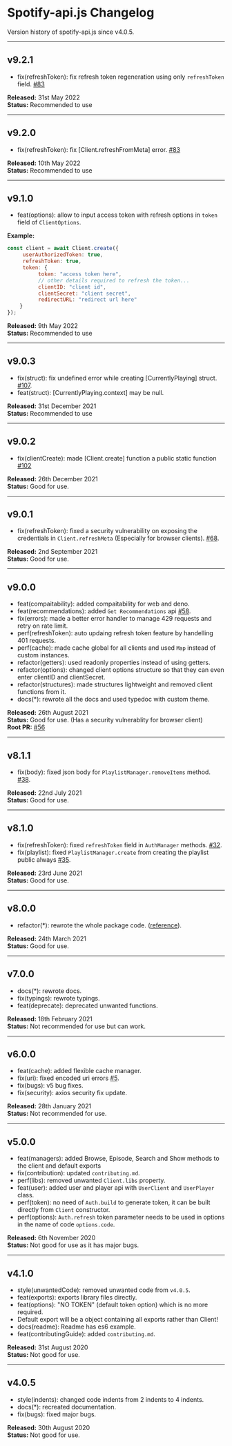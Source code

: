 # Spotify-api.js Changelog

Version history of spotify-api.js since v4.0.5.

---

## v9.2.1

- fix(refreshToken): fix refresh token regeneration using only `refreshToken` field. [#83](https://github.com/spotify-api/spotify-api.js/issues/83#issuecomment-1140212527)

**Released:** 31st May 2022<br/>
**Status:** Recommended to use<br/>

---

## v9.2.0

- fix(refreshToken): fix [Client.refreshFromMeta] error. [#83](https://github.com/spotify-api/spotify-api.js/issues/83#issuecomment-1122299829)

**Released:** 10th May 2022<br/>
**Status:** Recommended to use<br/>

---

## v9.1.0

- feat(options): allow to input access token with refresh options in `token` field of `ClientOptions`.

**Example:**

```js
const client = await Client.create({
     userAuthorizedToken: true,
     refreshToken: true,
     token: {
          token: "access token here",
          // other details required to refresh the token...
          clientID: "client id",
          clientSecret: "client secret",
          redirectURL: "redirect url here"
    }
});
```

**Released:** 9th May 2022<br/>
**Status:** Recommended to use<br/>

---

## v9.0.3

- fix(struct): fix undefined error while creating [CurrentlyPlaying] struct. [#107](https://github.com/spotify-api/spotify-api.js/pull/107).
- feat(struct): [CurrentlyPlaying.context] may be null.

**Released:** 31st December 2021<br/>
**Status:** Recommended to use<br/>

---

## v9.0.2

- fix(clientCreate): made [Client.create] function a public static function [#102](https://github.com/spotify-api/spotify-api.js/issues/102)

**Released:** 26th December 2021<br/>
**Status:** Good for use.<br/>

---

## v9.0.1

- fix(refreshToken): fixed a security vulnerability on exposing the credentials in `Client.refreshMeta` (Especially for browser clients). [#68](https://github.com/spotify-api/spotify-api.js/issues/68#issuecomment-911526688).

**Released:** 2nd September 2021<br/>
**Status:** Good for use.<br/>

---

## v9.0.0

- feat(compaitability): added compaitability for web and deno.
- feat(recommendations): added `Get Recommendations` api [#58](https://github.com/spotify-api/spotify-api.js/issues/58).
- fix(errors): made a better error handler to manage 429 requests and retry on rate limit.
- perf(refreshToken): auto updaing refresh token feature by handelling 401 requests.
- perf(cache): made cache global for all clients and used `Map` instead of custom instances.
- refactor(getters): used readonly properties instead of using getters.
- refactor(options): changed client options structure so that they can even enter clientID and clientSecret.
- refactor(structures): made structures lightweight and removed client functions from it.
- docs(*): rewrote all the docs and used typedoc with custom theme.

**Released:** 26th August 2021<br/>
**Status:** Good for use. (Has a security vulnerablity for browser client)<br/>
**Root PR:** [#56](https://github.com/spotify-api/spotify-api.js/pull/56)

---

## v8.1.1

- fix(body): fixed json body for `PlaylistManager.removeItems` method. [#38](https://github.com/spotify-api/spotify-api.js/issues/38).

**Released:** 22nd July 2021<br/>
**Status:** Good for use.

---

## v8.1.0

- fix(refreshToken): fixed `refreshToken` field in `AuthManager` methods. [#32](https://github.com/spotify-api/spotify-api.js/issues/32).
- fix(playlist): fixed `PlaylistManager.create` from creating the playlist public always [#35](https://github.com/spotify-api/spotify-api.js/pull/35).

**Released:** 23rd June 2021<br/>
**Status:** Good for use.

---

## v8.0.0

- refactor(*): rewrote the whole package code. ([reference](https://github.com/spotify-api/spotify-api.js/wiki/Migration-guide-for-v8)).

**Released:** 24th March 2021<br/>
**Status:** Good for use.

---

## v7.0.0

- docs(*): rewrote docs.
- fix(typings): rewrote typings.
- feat(deprecate): deprecated unwanted functions.

**Released:** 18th February 2021<br/>
**Status:** Not recommended for use but can work.

---

## v6.0.0

- feat(cache): added flexible cache manager.
- fix(uri): fixed encoded uri errors [#5](https://github.com/spotify-api/spotify-api.js/issues/10).
- fix(bugs): v5 bug fixes.
- fix(security): axios security fix update.

**Released:** 28th January 2021<br/>
**Status:** Not recommended for use.

---

## v5.0.0

- feat(managers): added Browse, Episode, Search and Show methods to the client and default exports
- fix(contribution): updated `contributing.md`.
- perf(libs): removed unwanted `Client.libs` property.
- feat(user): added user and player api with `UserClient` and `UserPlayer` class.
- perf(token): no need of `Auth.build` to generate token, it can be built directly from `Client` constructor.
- perf(options): `Auth.refresh` token parameter needs to be used in options in the name of code `options.code`.

**Released:** 6th November 2020<br/>
**Status:** Not good for use as it has major bugs.

---

## v4.1.0

- style(unwantedCode): removed unwanted code from `v4.0.5`.
- feat(exports): exports library files directly.
- feat(options): "NO TOKEN" (default token option) which is no more required.
- Default export will be a object containing all exports rather than Client!
- docs(readme): Readme has es6 example.
- feat(contributingGuide): added `contributing.md`.

**Released:** 31st August 2020<br/>
**Status:** Not good for use.

---

## v4.0.5

- style(indents): changed code indents from 2 indents to 4 indents.
- docs(*): recreated documentation.
- fix(bugs): fixed major bugs.

**Released:** 30th August 2020<br/>
**Status:** Not good for use.